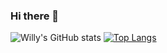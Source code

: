 ### Hi there 👋

<!--
**willy30616/willy30616** is a ✨ _special_ ✨ repository because its `README.md` (this file) appears on your GitHub profile.

Here are some ideas to get you started:

- 🔭 I’m currently working on ...
- 🌱 I’m currently learning ...
- 👯 I’m looking to collaborate on ...
- 🤔 I’m looking for help with ...
- 💬 Ask me about ...
- 📫 How to reach me: ...
- 😄 Pronouns: ...
- ⚡ Fun fact: ...
-->

![ Willy's GitHub stats](https://github-readme-stats.vercel.app/api?username=Willy&show_icons=true&theme=radical) [![Top Langs](https://github-readme-stats.vercel.app/api/top-langs/?username=willy30616&langs_count=5)](https://github.com/willy30616/github-readme-stats)
